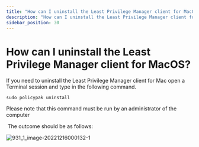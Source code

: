 ```yaml
---
title: "How can I uninstall the Least Privilege Manager client for MacOS?"
description: "How can I uninstall the Least Privilege Manager client for MacOS?"
sidebar_position: 30
---
```


# How can I uninstall the Least Privilege Manager client for MacOS?

If you need to uninstall the Least Privilege Manager client for Mac open a Terminal session and type
in the following command.

```
sudo policypak uninstall
```

Please note that this command must be run by an administrator of the computer

 The outcome should be as follows:

![931_1_image-20221216000132-1](/images/endpointpolicymanager/troubleshooting/leastprivilege/931_1_image-20221216000132-1.webp)
